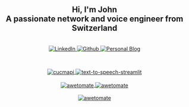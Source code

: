 <div id="header" align="center">
  <h2 align="center"><b>Hi, I'm John</b><br/>A passionate network and voice engineer from Switzerland</h2>
</div>
<br/>
<div id="badges" align="center">
  <a href="https://www.linkedin.com/in/john-frauchiger/">
    <img src="https://img.shields.io/badge/LinkedIn-434C5E?style=for-the-badge&logo=linkedin&logoColor=ECEFF4" alt="LinkedIn"/>
  </a>
  <a href="https://github.com/awetomate">
    <img src="https://img.shields.io/badge/Github-434C5E?style=for-the-badge&logo=GitHub&logoColor=ECEFF4" alt="Github"/>
  </a>
  <a href="https://awetomate.net">
    <img src="https://img.shields.io/badge/Awetomate-434C5E?style=for-the-badge&logo=about.me&logoColor=ECEFF4" alt="Personal Blog"/>
  </a>
  <p>
    <img src="https://komarev.com/ghpvc/?username=awetomate&style=flat-square&color=81A1C1" alt=""/>
  </p>
</div>
<br/>
<div id="repos" align="center">
    <a href="https://github.com/awetomate/cucmapi"><img align="center" src="https://github-readme-stats.vercel.app/api/pin/?username=awetomate&repo=cucmapi&theme=nord&hide_border=true" alt="cucmapi" />
    </a>
    <a href="https://github.com/awetomate/text-to-speech-streamlit"><img align="center" src="https://github-readme-stats.vercel.app/api/pin/?username=awetomate&repo=text-to-speech-streamlit&theme=nord&hide_border=true" alt="text-to-speech-streamlit" />
    </a>
</div>
<br/>
<div id="stats" align="center">
    <a href="https://github.com/anuraghazra/github-readme-stats">
        <img align="center" src="https://github-readme-stats.vercel.app/api?username=awetomate&show_icons=true&locale=en&theme=nord&hide_border=true&count_private=true&hide_rank=true" alt="awetomate" />
    </a>
    <a href="https://github.com/anuraghazra/github-readme-stats">
        <img align="center" src="https://github-readme-streak-stats.herokuapp.com/?user=awetomate&theme=nord&hide_border=true" alt="awetomate" />
    </a>
</div>
<br/>
<div id="langs" align="center">
    <a href="https://github.com/anuraghazra/github-readme-stats"><img align="center" src="https://github-readme-stats.vercel.app/api/top-langs?username=awetomate&show_icons=true&locale=en&layout=compact&theme=nord&hide_border=true&card_width=350" alt="awetomate" />
    </a>
</div>
<br/>
